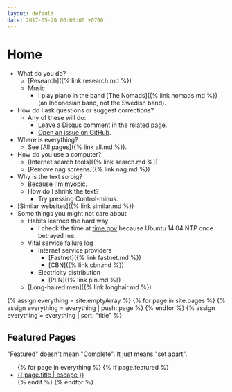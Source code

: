 ```yaml
---
layout: default
date: 2017-05-20 00:00:00 +0700
---
```


# Home

- What do you do?
    - [Research]({% link research.md %})
    - Music
        - I play piano in the band [The Nomads]({% link nomads.md %}) (an Indonesian band, not the Swedish band).
- How do I ask questions or suggest corrections?
    - Any of these will do:
        - Leave a Disqus comment in the related page.
        - [Open an issue on GitHub](https://github.com/edom/edom.github.io/issues).
- Where is everything?
    - See [All pages]({% link all.md %}).
- How do you use a computer?
    - [Internet search tools]({% link search.md %})
    - [Remove nag screens]({% link nag.md %})
- Why is the text so big?
    - Because I'm myopic.
    - How do I shrink the text?
        - Try pressing Control-minus.
- [Similar websites]({% link similar.md %})
- Some things you might not care about
    - Habits learned the hard way
        - I check the time at [time.gov](https://time.gov/) because Ubuntu 14.04 NTP once betrayed me.
    - Vital service failure log
        - Internet service providers
            - [Fastnet]({% link fastnet.md %})
            - [CBN]({% link cbn.md %})
        - Electricity distribution
            - [PLN]({% link pln.md %})
    - [Long-haired men]({% link longhair.md %})

{% assign everything = site.emptyArray %}
{% for page in site.pages %}
{% assign everything = everything | push: page %}
{% endfor %}
{% assign everything = everything | sort: "title" %}

## Featured Pages

"Featured" doesn't mean "Complete".
It just means "set apart".

<ul>
{% for page in everything %}
{% if page.featured %}
<li><a href="{{ page.url }}">{{ page.title | escape }}</a></li>
{% endif %}
{% endfor %}
</ul>
